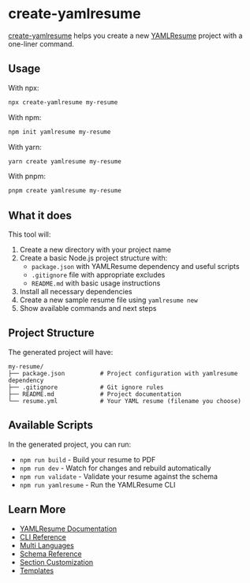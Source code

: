 # create-yamlresume

[create-yamlresume](https://yamlresume.dev/docs/ecosystem/create-yamlresume)
helps you create a new [YAMLResume](https://yamlresume.dev) project with a
one-liner command.

## Usage

With npx:
```bash
npx create-yamlresume my-resume
```

With npm:
```bash
npm init yamlresume my-resume
```

With yarn:
```bash
yarn create yamlresume my-resume
```

With pnpm:
```bash
pnpm create yamlresume my-resume
```

## What it does

This tool will:

1. Create a new directory with your project name
2. Create a basic Node.js project structure with:
   - `package.json` with YAMLResume dependency and useful scripts
   - `.gitignore` file with appropriate excludes
   - `README.md` with basic usage instructions
3. Install all necessary dependencies
4. Create a new sample resume file using `yamlresume new`
5. Show available commands and next steps

## Project Structure

The generated project will have:

```
my-resume/
├── package.json          # Project configuration with yamlresume dependency
├── .gitignore            # Git ignore rules
├── README.md             # Project documentation
└── resume.yml            # Your YAML resume (filename you choose)
```

## Available Scripts

In the generated project, you can run:

- `npm run build` - Build your resume to PDF
- `npm run dev` - Watch for changes and rebuild automatically
- `npm run validate` - Validate your resume against the schema
- `npm run yamlresume` - Run the YAMLResume CLI

## Learn More

- [YAMLResume Documentation](https://yamlresume.dev/docs/)
- [CLI Reference](https://yamlresume.dev/docs/cli/)
- [Multi Languages](https://yamlresume.dev/docs/content/multi-languages)
- [Schema Reference](https://yamlresume.dev/docs/compiler/schema)
- [Section Customization](https://yamlresume.dev/docs/layout/sections)
- [Templates](https://yamlresume.dev/docs/layout/templates)
